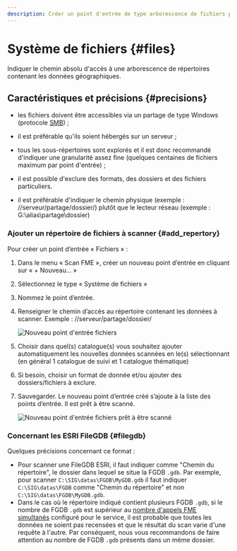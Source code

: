 ```yaml
---
description: Créer un point d'entrée de type arborescence de fichiers pour le Scan FME Isogeo
---
```


# Système de fichiers <i class="fa fa-folder-open"></i> {#files}

Indiquer le chemin absolu d'accès à une arborescence de répertoires contenant les données géographiques.

## Caractéristiques et précisions {#precisions}

* les fichiers doivent être accessibles via un partage de type Windows (protocole [SMB](https://fr.wikipedia.org/wiki/Server_Message_Block)) ;

* il est préférable qu'ils soient hébergés sur un serveur ;

* tous les sous-répertoires sont explorés et il est donc recommandé d'indiquer une granularité assez fine (quelques centaines de fichiers maximum par point d'entrée) ;

* il est possible d'exclure des formats, des dossiers et des fichiers particuliers.

* il est préférable d'indiquer le chemin physique (exemple : //serveur/partage/dossier/) plutôt que le lecteur réseau (exemple : G:\alias\partage\dossier)

### Ajouter un répertoire de fichiers à scanner {#add_repertory}

Pour créer un point d’entrée « Fichiers » :

1. Dans le menu « Scan FME », créer un nouveau point d’entrée en cliquant sur « + Nouveau... »
2. Sélectionnez le type « Système de fichiers »
3. Nommez le point d’entrée.
4. Renseigner le chemin d’accès au répertoire contenant les données à scanner. Exemple : //serveur/partage/dossier/

    ![Nouveau point d'entrée fichiers](/assets/new_files.png)

5. Choisir dans quel(s) catalogue(s) vous souhaitez ajouter automatiquement les nouvelles données scannées en le(s) sélectionnant (en général 1 catalogue de suivi et 1 catalogue thématique) 
6. Si besoin, choisir un format de donnée et/ou ajouter des dossiers/fichiers à exclure.
7. Sauvegarder. Le nouveau point d’entrée créé s’ajoute à la liste des points d’entrée. Il est prêt à être scanné.

    ![Nouveau point d'entrée fichiers prêt à être scanné](/assets/new_files_ready.png)

### Concernant les ESRI FileGDB {#filegdb}

Quelques précisions concernant ce format :

* Pour scanner une FileGDB ESRI, il faut indiquer comme "Chemin du répertoire", le dossier dans lequel se situe la FGDB `.gdb`. Par exemple, pour scanner `C:\SIG\datas\FGDB\MyGDB.gdb` il faut indiquer `C:\SIG\datas\FGDB` comme "Chemin du répertoire" et non `C:\SIG\datas\FGDB\MyGDB.gdb`.
* Dans le cas où le répertoire indiqué contient plusieurs FGDB `.gdb`, si le nombre de FGDB `.gdb` est supérieur au [nombre d'appels FME simultanés](/configuration/configuration.html#scan_concurrency) configuré pour le service, il est probable que toutes les données ne soient pas recensées et que le résultat du scan varie d'une requête à l'autre. Par conséquent, nous vous recommandons de faire attention au nombre de FGDB `.gdb` présents dans un même dossier.
